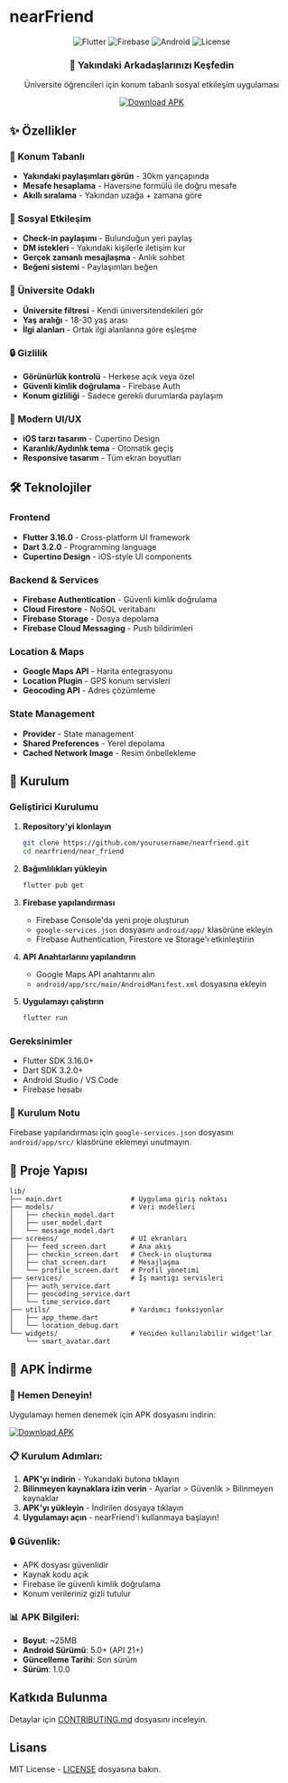 # nearFriend

<div align="center">
  <img src="https://img.shields.io/badge/Flutter-3.16.0-blue?style=for-the-badge&logo=flutter" alt="Flutter">
  <img src="https://img.shields.io/badge/Firebase-9.0.0-orange?style=for-the-badge&logo=firebase" alt="Firebase">
  <img src="https://img.shields.io/badge/Android-5.0+-green?style=for-the-badge&logo=android" alt="Android">
  <img src="https://img.shields.io/badge/License-MIT-green?style=for-the-badge" alt="License">
</div>

<div align="center">
  <h3>📍 Yakındaki Arkadaşlarınızı Keşfedin</h3>
  <p>Üniversite öğrencileri için konum tabanlı sosyal etkileşim uygulaması</p>
  
  [![Download APK](https://img.shields.io/badge/Download-APK-brightgreen?style=for-the-badge&logo=android)](near_friend/build/app/outputs/flutter-apk/app-release.apk)
</div>

## ✨ Özellikler

### 📍 Konum Tabanlı
- **Yakındaki paylaşımları görün** - 30km yarıçapında
- **Mesafe hesaplama** - Haversine formülü ile doğru mesafe
- **Akıllı sıralama** - Yakından uzağa + zamana göre

### 👥 Sosyal Etkileşim
- **Check-in paylaşımı** - Bulunduğun yeri paylaş
- **DM istekleri** - Yakındaki kişilerle iletişim kur
- **Gerçek zamanlı mesajlaşma** - Anlık sohbet
- **Beğeni sistemi** - Paylaşımları beğen

### 🎯 Üniversite Odaklı
- **Üniversite filtresi** - Kendi üniversitendekileri gör
- **Yaş aralığı** - 18-30 yaş arası
- **İlgi alanları** - Ortak ilgi alanlarına göre eşleşme

### 🔒 Gizlilik
- **Görünürlük kontrolü** - Herkese açık veya özel
- **Güvenli kimlik doğrulama** - Firebase Auth
- **Konum gizliliği** - Sadece gerekli durumlarda paylaşım

### 🎨 Modern UI/UX
- **iOS tarzı tasarım** - Cupertino Design
- **Karanlık/Aydınlık tema** - Otomatik geçiş
- **Responsive tasarım** - Tüm ekran boyutları

## 🛠️ Teknolojiler

### Frontend
- **Flutter 3.16.0** - Cross-platform UI framework
- **Dart 3.2.0** - Programming language
- **Cupertino Design** - iOS-style UI components

### Backend & Services
- **Firebase Authentication** - Güvenli kimlik doğrulama
- **Cloud Firestore** - NoSQL veritabanı
- **Firebase Storage** - Dosya depolama
- **Firebase Cloud Messaging** - Push bildirimleri

### Location & Maps
- **Google Maps API** - Harita entegrasyonu
- **Location Plugin** - GPS konum servisleri
- **Geocoding API** - Adres çözümleme

### State Management
- **Provider** - State management
- **Shared Preferences** - Yerel depolama
- **Cached Network Image** - Resim önbellekleme

## 🚀 Kurulum

### Geliştirici Kurulumu

1. **Repository'yi klonlayın**
   ```bash
   git clone https://github.com/yourusername/nearfriend.git
   cd nearfriend/near_friend
   ```

2. **Bağımlılıkları yükleyin**
   ```bash
   flutter pub get
   ```

3. **Firebase yapılandırması**
   - Firebase Console'da yeni proje oluşturun
   - `google-services.json` dosyasını `android/app/` klasörüne ekleyin
   - Firebase Authentication, Firestore ve Storage'ı etkinleştirin

4. **API Anahtarlarını yapılandırın**
   - Google Maps API anahtarını alın
   - `android/app/src/main/AndroidManifest.xml` dosyasına ekleyin

5. **Uygulamayı çalıştırın**
   ```bash
   flutter run
   ```

### Gereksinimler
- Flutter SDK 3.16.0+
- Dart SDK 3.2.0+
- Android Studio / VS Code
- Firebase hesabı

### 🔧 Kurulum Notu
Firebase yapılandırması için `google-services.json` dosyasını `android/app/src/` klasörüne eklemeyi unutmayın.

## 📁 Proje Yapısı

```
lib/
├── main.dart                 # Uygulama giriş noktası
├── models/                   # Veri modelleri
│   ├── checkin_model.dart
│   ├── user_model.dart
│   └── message_model.dart
├── screens/                  # UI ekranları
│   ├── feed_screen.dart      # Ana akış
│   ├── checkin_screen.dart   # Check-in oluşturma
│   ├── chat_screen.dart      # Mesajlaşma
│   └── profile_screen.dart   # Profil yönetimi
├── services/                 # İş mantığı servisleri
│   ├── auth_service.dart
│   ├── geocoding_service.dart
│   └── time_service.dart
├── utils/                    # Yardımcı fonksiyonlar
│   ├── app_theme.dart
│   └── location_debug.dart
└── widgets/                  # Yeniden kullanılabilir widget'lar
    └── smart_avatar.dart
```

## 📱 APK İndirme

### 🚀 Hemen Deneyin!

Uygulamayı hemen denemek için APK dosyasını indirin:

[![Download APK](https://img.shields.io/badge/Download-APK-brightgreen?style=for-the-badge&logo=android)](near_friend/build/app/outputs/flutter-apk/app-release.apk)

### 📋 Kurulum Adımları:

1. **APK'yı indirin** - Yukarıdaki butona tıklayın
2. **Bilinmeyen kaynaklara izin verin** - Ayarlar > Güvenlik > Bilinmeyen kaynaklar
3. **APK'yı yükleyin** - İndirilen dosyaya tıklayın
4. **Uygulamayı açın** - nearFriend'i kullanmaya başlayın!

### 🔒 Güvenlik:
- APK dosyası güvenlidir
- Kaynak kodu açık
- Firebase ile güvenli kimlik doğrulama
- Konum verileriniz gizli tutulur

### 📊 APK Bilgileri:
- **Boyut**: ~25MB
- **Android Sürümü**: 5.0+ (API 21+)
- **Güncelleme Tarihi**: Son sürüm
- **Sürüm**: 1.0.0

## Katkıda Bulunma

Detaylar için [CONTRIBUTING.md](CONTRIBUTING.md) dosyasını inceleyin.

## Lisans

MIT License - [LICENSE](LICENSE) dosyasına bakın.
